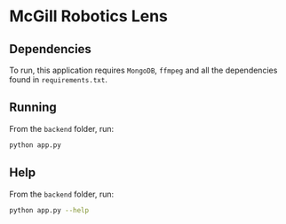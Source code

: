 McGill Robotics Lens
====================

Dependencies
------------
To run, this application requires `MongoDB`, `ffmpeg` and all the
dependencies found in `requirements.txt`.

Running
-------
From the `backend` folder, run:
```bash
python app.py
```

Help
----
From the `backend` folder, run:
```bash
python app.py --help
```
